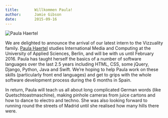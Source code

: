 ```yaml
---
title:       Willkommen Paula!
author:      Jamie Gibson
date:        2015-09-16
---
```


![Paula Haertel](/assets/images/team/paula-3.jpg)

We are delighted to announce the arrival of our latest intern to the Vizzuality family. [Paula Haertel](http://www.vizzuality.com/about/paula-haertel) studies International Media and Computing at the University of Applied Sciences, Berlin, and will be with us until February 2016. Paula has taught herself the basics of a number of software languages over the last 2.5 years including HTML, CSS, some jQuery, Django, Python, Java and Swift. We’re hoping to help Paula work on these skills (particularly front end languages) and get to grips with the whole software development process during the 6 months in Spain. 

In return, Paula will teach us all about long complicated German words (like Quetschtoastmaschine), making pinhole cameras from juice cartons and how to dance to electro and techno. She was also looking forward to running round the streets of Madrid until she realised how many hills there were. 

